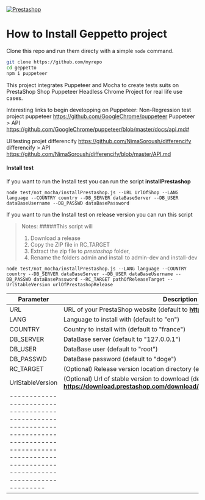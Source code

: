 [![Prestashop](https://i.imgur.com/qDqeQ1E.png)](https://www.prestashop.com)

# How to Install Geppetto project 
Clone this repo and run them directy with a simple `node` command.

```bash
git clone https://github.com/myrepo
cd geppetto
npm i puppeteer
```
This project integrates Puppeteer and Mocha to create tests suits on PrestaShop Shop
Puppeteer Headless Chrome Project for real life use cases.

Interesting links to begin developping on Puppeteer:
Non-Regression test
project puppeteer
https://github.com/GoogleChrome/puppeteer
Puppeteer > API
https://github.com/GoogleChrome/puppeteer/blob/master/docs/api.md#

UI testing
projet differencify
https://github.com/NimaSoroush/differencify
differencify > API
https://github.com/NimaSoroush/differencify/blob/master/API.md

#### Install test
If you want to run the Install test you can run the script **installPrestashop**
```
node test/not_mocha/installPrestashop.js --URL UrlOfShop --LANG language --COUNTRY country --DB_SERVER dataBaseServer --DB_USER dataBaseUsername --DB_PASSWD dataBasePassword

```
If you want to run the Install test on release version you can run this script
>Notes: 
#####This script will
> 1) Download a release
> 2) Copy the ZIP file in RC_TARGET 
> 3) Extract the zip file to *prestashop* folder, 
> 3) Rename the folders admin and install to admin-dev and install-dev
```
node test/not_mocha/installPrestashop.js --LANG language --COUNTRY country --DB_SERVER dataBaseServer --DB_USER dataBaseUsername --DB_PASSWD dataBasePassword --RC_TARGET pathOfReleaseTarget --UrlStableVersion urlOfPrestashopRelease

```

| Parameter        | Description                                                                                                                            |
| -----------------| -------------------------------------------------------------------------------------------------------------------------------------- |
| URL              | URL of your PrestaShop website (default to **http://127.0.0.1:8081/prestashop/**)                                                      |
| LANG             | Language to install with (default to "en")                                                                                             |
| COUNTRY          | Country to install with (default to "france")                                                                                          |
| DB_SERVER        | DataBase server (default to "127.0.0.1")                                                                                               |
| DB_USER          | DataBase user (default to "root")                                                                                                      |
| DB_PASSWD        | DataBase password (default to "doge")                                                                                                  |
| RC_TARGET        | (Optional) Release version location directory (example: /project/) (default to '')                                                     |
| UrlStableVersion | (Optional) Url of stable version to download (default to **https://download.prestashop.com/download/releases/prestashop_1.7.4.2.zip**) |
| --------------------------------------------------------------------------------------------------------------------------------------------------------- |